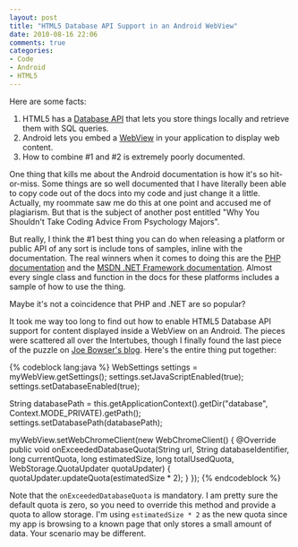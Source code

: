 ```yaml
---
layout: post
title: "HTML5 Database API Support in an Android WebView"
date: 2010-08-16 22:06
comments: true
categories: 
- Code
- Android
- HTML5
---
```


Here are some facts:

1. HTML5 has a [Database API](http://html5demos.com/database) that lets you
store things locally and retrieve them with SQL queries.
2. Android lets you embed a [WebView](http://developer.android.com/reference/android/webkit/WebView.html)
in your application to display web content.
3. How to combine #1 and #2 is extremely poorly documented.

One thing that kills me about the Android documentation is how it's so
hit-or-miss. Some things are so well documented that I have literally been able
to copy code out of the docs into my code and just change it a little. Actually,
my roommate saw me do this at one point and accused me of plagiarism. But that
is the subject of another post entitled "Why You Shouldn't Take Coding Advice
From Psychology Majors".

But really, I think the #1 best thing you can do when releasing a platform or
public API of any sort is include tons of samples, inline with the
documentation. The real winners when it comes to doing this are the
[PHP documentation](http://us.php.net/manual/en/function.levenshtein.php) and the
[MSDN .NET Framework documentation](http://msdn.microsoft.com/en-us/library/hs600312.aspx).
Almost every single class and function in the docs for these platforms includes
a sample of how to use the thing.

Maybe it's not a coincidence that PHP and .NET are so popular?

It took me way too long to find out how to enable HTML5 Database API support for
content displayed inside a WebView on an Android. The pieces were scattered all
over the Intertubes, though I finally found the last piece of the puzzle on
[Joe Bowser's blog](http://blogs.nitobi.com/joe/2009/11/05/how-to-implement-html5-storage-on-a-webview-with-android-2-0/).
Here's the entire thing put together:

{% codeblock lang:java %}
WebSettings settings = myWebView.getSettings();
settings.setJavaScriptEnabled(true);
settings.setDatabaseEnabled(true);

String databasePath = this.getApplicationContext().getDir("database",
    Context.MODE_PRIVATE).getPath();
settings.setDatabasePath(databasePath);

myWebView.setWebChromeClient(new WebChromeClient() {
    @Override
    public void onExceededDatabaseQuota(String url, String databaseIdentifier, long currentQuota, long estimatedSize,
        long totalUsedQuota, WebStorage.QuotaUpdater quotaUpdater) {
        quotaUpdater.updateQuota(estimatedSize * 2);
    }
});
{% endcodeblock %}

Note that the `onExceededDatabaseQuota` is mandatory. I am pretty sure the default
quota is zero, so you need to override this method and provide a quota to allow
storage. I'm using `estimatedSize * 2` as the new quota since my app is browsing
to a known page that only stores a small amount of data. Your scenario may be
different.
